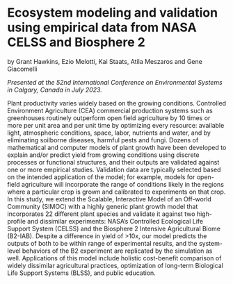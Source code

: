 # Ecosystem modeling and validation using empirical data from NASA CELSS and Biosphere 2

by Grant Hawkins, Ezio Melotti, Kai Staats, Atila Meszaros and Gene Giacomelli

*Presented at the 52nd International Conference on Environmental Systems in Calgary, Canada in July 2023.*

Plant productivity varies widely based on the growing conditions. Controlled Environment Agriculture (CEA) commercial production systems such as greenhouses routinely outperform open field agriculture by 10 times or more per unit area and per unit time by optimizing every resource: available light, atmospheric conditions, space, labor, nutrients and water, and by eliminating soilborne diseases, harmful pests and fungi. Dozens of mathematical and computer models of plant growth have been developed to explain and/or predict yield from growing conditions using discrete processes or functional structures, and their outputs are validated against one or more empirical studies. Validation data are typically selected based on the intended application of the model; for example, models for open-field agriculture will incorporate the range of conditions likely in the regions where a particular crop is grown and calibrated to experiments on that crop. In this study, we extend the Scalable, Interactive Model of an Off-world Community (SIMOC) with a highly generic plant growth model that incorporates 22 different plant species and validate it against two high-profile and dissimilar experiments: NASA’s Controlled Ecological Life Support System (CELSS) and the Biosphere 2 Intensive Agricultural Biome (B2-IAB). Despite a difference in yield of >10x, our model predicts the outputs of both to be within range of experimental results, and the system-level behaviors of the B2 experiment are replicated by the simulation as well. Applications of this model include holistic cost-benefit comparison of widely dissimilar agricultural practices, optimization of long-term Biological Life Support Systems (BLSS), and public education.